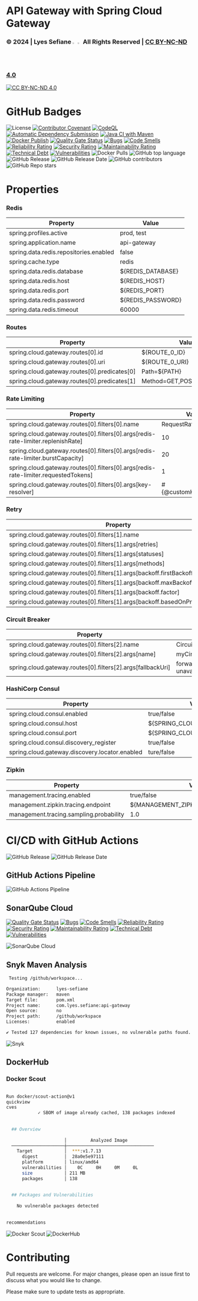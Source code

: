 # API Gateway with Spring Cloud Gateway

### © 2024 | Lyes Sefiane <img src="https://raw.githubusercontent.com/wiki/lyes-sefiane/grocery-items-management-application/images/algeria-flag-icon.png" width="2%"> <img src="https://raw.githubusercontent.com/wiki/lyes-sefiane/grocery-items-management-application/images/canada-flag-icon.png" width="2%"> All Rights Reserved | [CC BY-NC-ND 4.0](https://creativecommons.org/licenses/by-nc-nd/4.0/)

[![CC BY-NC-ND 4.0][cc-by-nc-nd-image]][cc-by-nc-nd]

[cc-by-nc-nd]: http://creativecommons.org/licenses/by-nc-nd/4.0/
[cc-by-nc-nd-image]: https://licensebuttons.net/l/by-nc-nd/4.0/88x31.png
[cc-by-nc-nd-shield]: https://img.shields.io/badge/License-CC%20BY--NC--ND%204.0-lightgrey.svg

# GitHub Badges

![License](https://img.shields.io/static/v1?label=License&message=CC-BY-NC-ND-4.0&color=green)
[![Contributor Covenant](https://img.shields.io/badge/Contributor%20Covenant-2.1-4baaaa.svg)](code_of_conduct.md)
[![CodeQL](https://github.com/lyes-sefiane/api-gateway/actions/workflows/github-code-scanning/codeql/badge.svg)](https://github.com/lyes-sefiane/api-gateway/actions/workflows/github-code-scanning/codeql)
[![Automatic Dependency Submission](https://github.com/lyes-sefiane/api-gateway/actions/workflows/dependency-graph/auto-submission/badge.svg)](https://github.com/lyes-sefiane/api-gateway/actions/workflows/dependency-graph/auto-submission)
[![Java CI with Maven](https://github.com/lyes-sefiane/api-gateway/actions/workflows/maven.yml/badge.svg)](https://github.com/lyes-sefiane/api-gateway/actions/workflows/maven.yml)
[![Docker Publish](https://github.com/lyes-sefiane/api-gateway/actions/workflows/docker-publish.yml/badge.svg)](https://github.com/lyes-sefiane/api-gateway/actions/workflows/docker-publish.yml)
[![Quality Gate Status](https://sonarcloud.io/api/project_badges/measure?project=lyes-sefiane_api-gateway&metric=alert_status)](https://sonarcloud.io/summary/new_code?id=lyes-sefiane_api-gateway)
[![Bugs](https://sonarcloud.io/api/project_badges/measure?project=lyes-sefiane_api-gateway&metric=bugs)](https://sonarcloud.io/summary/new_code?id=lyes-sefiane_api-gateway)
[![Code Smells](https://sonarcloud.io/api/project_badges/measure?project=lyes-sefiane_api-gateway&metric=code_smells)](https://sonarcloud.io/summary/new_code?id=lyes-sefiane_api-gateway)
[![Reliability Rating](https://sonarcloud.io/api/project_badges/measure?project=lyes-sefiane_api-gateway&metric=reliability_rating)](https://sonarcloud.io/summary/new_code?id=lyes-sefiane_api-gateway)
[![Security Rating](https://sonarcloud.io/api/project_badges/measure?project=lyes-sefiane_api-gateway&metric=security_rating)](https://sonarcloud.io/summary/new_code?id=lyes-sefiane_api-gateway)
[![Maintainability Rating](https://sonarcloud.io/api/project_badges/measure?project=lyes-sefiane_api-gateway&metric=sqale_rating)](https://sonarcloud.io/summary/new_code?id=lyes-sefiane_api-gateway)
[![Technical Debt](https://sonarcloud.io/api/project_badges/measure?project=lyes-sefiane_api-gateway&metric=sqale_index)](https://sonarcloud.io/summary/new_code?id=lyes-sefiane_api-gateway)
[![Vulnerabilities](https://sonarcloud.io/api/project_badges/measure?project=lyes-sefiane_api-gateway&metric=vulnerabilities)](https://sonarcloud.io/summary/new_code?id=lyes-sefiane_api-gateway)
![Docker Pulls](https://img.shields.io/docker/pulls/lsefiane/api-gateway)
![GitHub top language](https://img.shields.io/github/languages/top/lyes-sefiane/api-gateway)
![GitHub Release](https://img.shields.io/github/v/release/lyes-sefiane/api-gateway)
![GitHub Release Date](https://img.shields.io/github/release-date/lyes-sefiane/api-gateway)
![GitHub contributors](https://img.shields.io/github/contributors/lyes-sefiane/api-gateway)
![GitHub Repo stars](https://img.shields.io/github/stars/lyes-sefiane/api-gateway?style=social)

# Properties

### Redis

| Property                               | Value             |
|----------------------------------------|-------------------|
| spring.profiles.active                 | prod, test        |
| spring.application.name                | api-gateway       |
| spring.data.redis.repositories.enabled | false             |
| spring.cache.type                      | redis             |
| spring.data.redis.database             | ${REDIS_DATABASE} |
| spring.data.redis.host                 | ${REDIS_HOST}     |
| spring.data.redis.port                 | ${REDIS_PORT}     |
| spring.data.redis.password             | ${REDIS_PASSWORD} |
| spring.data.redis.timeout              | 60000             |


### Routes

| Property                                                                           | Value                       |
|------------------------------------------------------------------------------------|-----------------------------|
| spring.cloud.gateway.routes[0].id                                                  | ${ROUTE_0_ID}               |
| spring.cloud.gateway.routes[0].uri                                                 | ${ROUTE_0_URI}              |
| spring.cloud.gateway.routes[0].predicates[0]                                       | Path=${PATH}                |
| spring.cloud.gateway.routes[0].predicates[1]                                       | Method=GET,POST,PUT,DELETE  |


### Rate Limiting

| Property                                                                           | Value                  |
|------------------------------------------------------------------------------------|------------------------|
| spring.cloud.gateway.routes[0].filters[0].name                                     | RequestRateLimiter     |
| spring.cloud.gateway.routes[0].filters[0].args[redis-rate-limiter.replenishRate]   | 10                     |
| spring.cloud.gateway.routes[0].filters[0].args[redis-rate-limiter.burstCapacity]   | 20                     |
| spring.cloud.gateway.routes[0].filters[0].args[redis-rate-limiter.requestedTokens] | 1                      |
| spring.cloud.gateway.routes[0].filters[0].args[key-resolver]                       | #{@customKeyResolver}  |



### Retry

| Property                                                                     | Value               |
|------------------------------------------------------------------------------|---------------------|
| spring.cloud.gateway.routes[0].filters[1].name                               | Retry               |
| spring.cloud.gateway.routes[0].filters[1].args[retries]                      | 2                   |
| spring.cloud.gateway.routes[0].filters[1].args[statuses]                     | SERVICE_UNAVAILABLE |
| spring.cloud.gateway.routes[0].filters[1].args[methods]                      | GET,POST,PUT,DELETE |
| spring.cloud.gateway.routes[0].filters[1].args[backoff.firstBackoff]         | 10ms                |
| spring.cloud.gateway.routes[0].filters[1].args[backoff.maxBackoff]           | 50ms                |
| spring.cloud.gateway.routes[0].filters[1].args[backoff.factor]               | 3                   |
| spring.cloud.gateway.routes[0].filters[1].args[backoff.basedOnPreviousValue] | false               |


### Circuit Breaker

| Property                                                     | Value                         |
|--------------------------------------------------------------|-------------------------------|
| spring.cloud.gateway.routes[0].filters[2].name               | CircuitBreaker                |  
| spring.cloud.gateway.routes[0].filters[2].args[name]         | myCircuitBreaker              |
| spring.cloud.gateway.routes[0].filters[2].args[fallbackUri]  | forward:/service-unavailable  |


### HashiCorp Consul

| Property                                        | Value                       |
|-------------------------------------------------|-----------------------------|
| spring.cloud.consul.enabled                     | true/false                  | 
| spring.cloud.consul.host                        | ${SPRING_CLOUD_CONSUL_HOST} | 
| spring.cloud.consul.port                        | ${SPRING_CLOUD_CONSUL_PORT} | 
| spring.cloud.consul.discovery_register          | true/false                  | 
| spring.cloud.gateway.discovery.locator.enabled  | ture/false                  | 


### Zipkin

| Property                                 | Value                                 |
|------------------------------------------|---------------------------------------|
| management.tracing.enabled               | true/false                            | 
| management.zipkin.tracing.endpoint       | ${MANAGEMENT_ZIPKIN_TRACING_ENDPOINT} | 
| management.tracing.sampling.probability  | 1.0                                   | 

# CI/CD with GitHub Actions

![GitHub Release](https://img.shields.io/github/v/release/lyes-sefiane/api-gateway)
![GitHub Release Date](https://img.shields.io/github/release-date/lyes-sefiane/api-gateway)

## GitHub Actions Pipeline

<img title="GitHub Actions Pipeline" alt="GitHub Actions Pipeline" src="https://raw.githubusercontent.com/wiki/lyes-sefiane/api-gateway/images/lyes-sefiane-github-actions.PNG">


## SonarQube Cloud

[![Quality Gate Status](https://sonarcloud.io/api/project_badges/measure?project=lyes-sefiane_api-gateway&metric=alert_status)](https://sonarcloud.io/summary/new_code?id=lyes-sefiane_api-gateway)
[![Bugs](https://sonarcloud.io/api/project_badges/measure?project=lyes-sefiane_api-gateway&metric=bugs)](https://sonarcloud.io/summary/new_code?id=lyes-sefiane_api-gateway)
[![Code Smells](https://sonarcloud.io/api/project_badges/measure?project=lyes-sefiane_api-gateway&metric=code_smells)](https://sonarcloud.io/summary/new_code?id=lyes-sefiane_api-gateway)
[![Reliability Rating](https://sonarcloud.io/api/project_badges/measure?project=lyes-sefiane_api-gateway&metric=reliability_rating)](https://sonarcloud.io/summary/new_code?id=lyes-sefiane_api-gateway)
[![Security Rating](https://sonarcloud.io/api/project_badges/measure?project=lyes-sefiane_api-gateway&metric=security_rating)](https://sonarcloud.io/summary/new_code?id=lyes-sefiane_api-gateway)
[![Maintainability Rating](https://sonarcloud.io/api/project_badges/measure?project=lyes-sefiane_api-gateway&metric=sqale_rating)](https://sonarcloud.io/summary/new_code?id=lyes-sefiane_api-gateway)
[![Technical Debt](https://sonarcloud.io/api/project_badges/measure?project=lyes-sefiane_api-gateway&metric=sqale_index)](https://sonarcloud.io/summary/new_code?id=lyes-sefiane_api-gateway)
[![Vulnerabilities](https://sonarcloud.io/api/project_badges/measure?project=lyes-sefiane_api-gateway&metric=vulnerabilities)](https://sonarcloud.io/summary/new_code?id=lyes-sefiane_api-gateway)

<img title="SonarQube Cloud" alt="SonarQube Cloud" src="https://raw.githubusercontent.com/wiki/lyes-sefiane/api-gateway/images/lyes-sefiane-sonarcloud.PNG">


## Snyk Maven Analysis

```bash
 Testing /github/workspace...

Organization:      lyes-sefiane
Package manager:   maven
Target file:       pom.xml
Project name:      com.lyes.sefiane:api-gateway
Open source:       no
Project path:      /github/workspace
Licenses:          enabled

✔ Tested 127 dependencies for known issues, no vulnerable paths found.
```

<img title="Snyk" alt="Snyk" src="https://raw.githubusercontent.com/wiki/lyes-sefiane/api-gateway/images/lyes-sefiane-snyk-analysis.PNG">

## DockerHub

### Docker Scout

```bash

Run docker/scout-action@v1
quickview
cves
            ✓ SBOM of image already cached, 138 packages indexed
  
  
  ## Overview
  
                      │         Analyzed Image          
  ────────────────────┼─────────────────────────────────
    Target            │  ***:v1.7.13   
      digest          │  28a0e5e97111                   
      platform        │ linux/amd64                     
      vulnerabilities │    0C     0H     0M     0L      
      size            │ 211 MB                          
      packages        │ 138                             
  
  
  ## Packages and Vulnerabilities
  
    No vulnerable packages detected
  
  
recommendations


```
<img title="Docker Scout" alt="Docker Scout" src="https://raw.githubusercontent.com/wiki/lyes-sefiane/api-gateway/images/lyes-sefiane-docker-scout.PNG">

<img title="DockerHub" alt="DockerHub" src="https://raw.githubusercontent.com/wiki/lyes-sefiane/api-gateway/images/lyes-sefiane-dockerhub.PNG">


# Contributing

Pull requests are welcome. For major changes, please open an issue first to discuss what you would like to change.

Please make sure to update tests as appropriate.